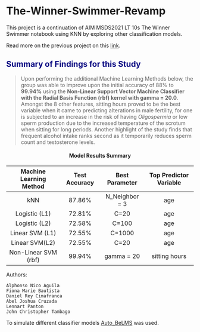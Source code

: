 # The-Winner-Swimmer-Revamp
This project is a continuation of AIM MSDS2021 LT 10s The Winner Swimmer notebook using KNN by exploring other classification models.

Read more on the previous project on this [link](https://bit.ly/winner-swimmer?fbclid=IwAR1zFP51aDoO3Xe9Nj6EpFH-kxoA70rNOAPmSqxKumyQoza2sml1vWmtbZc).

## <font color='navy'>Summary of Findings for this Study</font>

> Upon performing the additional Machine Learning Methods below, the group was able to improve upon the initial accuracy of 88% to **99.94%** using the **Non-Linear Support Vector Machine Classifier with the Radial Basis Function (rbf) kernel with gamma = 20.0**. Amongst the 8 other features, sitting hours proved to be the best variable when it came to predicting alterations in male fertility, for one is subjected to an increase in the risk of having *Oligospermia* or low sperm production due to the increased temperature of the scrotum when sitting for long periods. Another highlight of the study finds that frequent alcohol intake ranks second as it temporarily reduces sperm count and testosterone levels. 

<center>
    <h4>Model Results Summary</h4>
</center>

|Machine Learning Method| Test Accuracy | Best Parameter | Top Predictor Variable
| :---: | :---: | :----: |:---:|
| kNN | 87.86% | N_Neighbor = 3| age
| Logistic (L1) | 72.81% |C=20| age
| Logistic (L2) | 72.58% | C=100 | age
| Linear SVM (L1) |72.55% | C=1000 | age
| Linear SVM(L2) | 72.55%| C=20 | age
| Non-Linear SVM (rbf) | 99.94%| gamma = 20 | sitting hours


Authors:

    Alphonso Nico Aguila
    Fiona Marie Bautista
    Daniel Rey Cimafranca
    Abel Joshua Cruzada
    Lennart Panton
    John Christopher Tambago
To simulate different classifier models [Auto_BeLMS](https://github.com/abeljoshua20/Auto_BeLMS.git) was used.
